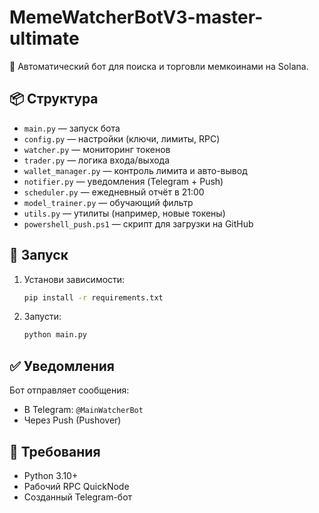 # MemeWatcherBotV3-master-ultimate

🤖 Автоматический бот для поиска и торговли мемкоинами на Solana.

## 📦 Структура

- `main.py` — запуск бота
- `config.py` — настройки (ключи, лимиты, RPC)
- `watcher.py` — мониторинг токенов
- `trader.py` — логика входа/выхода
- `wallet_manager.py` — контроль лимита и авто-вывод
- `notifier.py` — уведомления (Telegram + Push)
- `scheduler.py` — ежедневный отчёт в 21:00
- `model_trainer.py` — обучающий фильтр
- `utils.py` — утилиты (например, новые токены)
- `powershell_push.ps1` — скрипт для загрузки на GitHub

## 🚀 Запуск

1. Установи зависимости:
   ```bash
   pip install -r requirements.txt
   ```

2. Запусти:
   ```bash
   python main.py
   ```

## ✅ Уведомления

Бот отправляет сообщения:
- В Telegram: `@MainWatcherBot`
- Через Push (Pushover)

## 📌 Требования

- Python 3.10+
- Рабочий RPC QuickNode
- Созданный Telegram-бот
